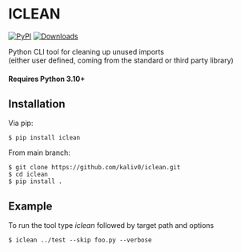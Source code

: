 # ICLEAN

[![PyPI](https://img.shields.io/pypi/v/iclean.svg)](https://pypi.org/project/iclean/)
[![Downloads](https://static.pepy.tech/badge/iclean)](https://pepy.tech/project/iclean)

Python CLI tool for cleaning up unused imports <br>
(either user defined, coming from the standard or third party library)

#### Requires Python 3.10+

## Installation


Via pip:
```console
$ pip install iclean
```

From main branch:
```console
$ git clone https://github.com/kaliv0/iclean.git
$ cd iclean 
$ pip install .
```

## Example


To run the tool type <i>iclean</i> followed by target path and options
```console
$ iclean ../test --skip foo.py --verbose
```
